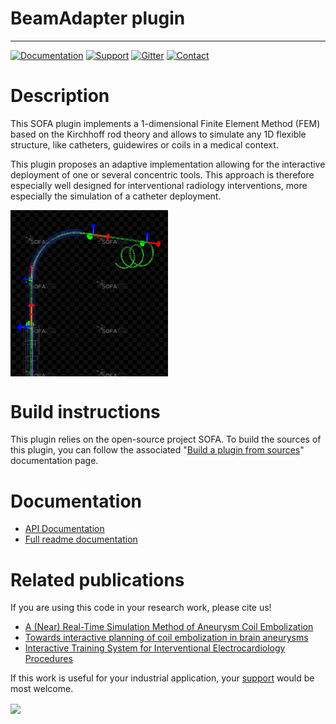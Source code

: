 # BeamAdapter plugin
------------------

[![Documentation](https://img.shields.io/badge/doc-on_website-green.svg)](https://sofa-framework.github.io/BeamAdapter/)
[![Support](https://img.shields.io/badge/support-on_GitHub_Discussions-blue.svg)](https://github.com/sofa-framework/sofa/discussions/categories/beamadapter)
[![Gitter](https://img.shields.io/badge/chat-on_Gitter-ff69b4.svg)](https://app.gitter.im/#/room/#sofa-framework:gitter.im)
[![Contact](https://img.shields.io/badge/contact-on_website-orange.svg)](https://www.sofa-framework.org/consortium/contact/)  

# Description

This SOFA plugin implements a 1-dimensional Finite Element Method (FEM) based on the Kirchhoff rod theory and allows to simulate any 1D flexible structure, like catheters, guidewires or coils in a medical context.

This plugin proposes an adaptive implementation allowing for the interactive deployment of one or several concentric tools. This approach is therefore especially well designed for interventional radiology interventions, more especially the simulation of a catheter deployment. 

<img align="center" width="50%" height="auto" src="./doc/screenshots/WireSections.png">



# Build instructions

This plugin relies on the open-source project SOFA. To build the sources of this plugin, you can follow the associated "[Build a plugin from sources](https://www.sofa-framework.org/community/doc/plugins/build-a-plugin-from-sources/)" documentation page.

# Documentation

- [API Documentation](https://sofa-framework.github.io/BeamAdapter/)
- [Full readme documentation](./doc)

# Related publications

If you are using this code in your research work, please cite us!

- [A (Near) Real-Time Simulation Method of Aneurysm Coil Embolization](https://hal.inria.fr/hal-00736865/en)
- [Towards interactive planning of coil embolization in brain aneurysms](https://hal.inria.fr/inria-00430867/en)
- [Interactive Training System for Interventional Electrocardiology Procedures](https://hal.inria.fr/hal-01338346/en)

If this work is useful for your industrial application, your [support](https://www.sofa-framework.org/consortium/support-us/) would be most welcome.


<img align="center" width="50%" height="auto" src="https://www.sofa-framework.org/wp-content/uploads/2016/08/coils.jpg">